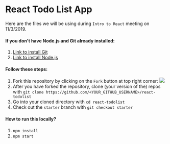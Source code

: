 # React Todo List App
Here are the files we will be using during `Intro to React` meeting on 11/3/2019.
#### If you don't have Node.js and Git already installed:
1. [Link to install Git](https://git-scm.com/downloads)
2. [Link to install Node.js](https://nodejs.org/en/)

#### Follow these steps:
1. Fork this repository by clicking on the `Fork` button at top right corner:
![](img/screenshot.jpg)
2. After you have forked the repository, clone (your version of the) repos with
`git clone https://github.com/<YOUR_GITHUB_USERNAME>/react-todolist`
3. Go into your cloned directory with
`cd react-todolist`
4. Check out the `starter` branch with
`git checkout starter`
#### How to run this locally?

1. ```npm install```
2. ```npm start```